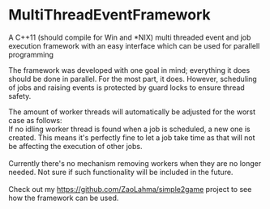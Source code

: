 # MultiThreadEventFramework
A C++11 (should compile for Win and *NIX) multi threaded event and job execution framework with an easy interface which can be used for parallell programming

The framework was developed with one goal in mind; everything it does should be done in parallel. For the most part, it does. However, scheduling of jobs and raising events is protected by guard locks to ensure thread safety.

The amount of worker threads will automatically be adjusted for the worst case as follows: <br>
If no idling worker thread is found when a job is scheduled, a new one is created. This means it's perfectly fine to let a job take time as that will not be affecting the execution of other jobs.
<br>
<br>
Currently there's no mechanism removing workers when they are no longer needed. Not sure if such functionality will be included in the future.
<br>
<br>
Check out my https://github.com/ZaoLahma/simple2game project to see how the framework can be used.
